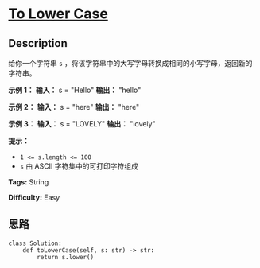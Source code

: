 # [To Lower Case][title]

## Description

给你一个字符串 `s` ，将该字符串中的大写字母转换成相同的小写字母，返回新的字符串。

**示例 1：**
            **输入：** s = "Hello"    **输出：** "hello"    

**示例 2：**
            **输入：** s = "here"    **输出：** "here"    

**示例 3：**
            **输入：** s = "LOVELY"    **输出：** "lovely"    

**提示：**

  * `1 <= s.length <= 100`
  * `s` 由 ASCII 字符集中的可打印字符组成


**Tags:** String

**Difficulty:** Easy

## 思路

``` python3
class Solution:
    def toLowerCase(self, s: str) -> str:
        return s.lower()
```

[title]: https://leetcode-cn.com/problems/to-lower-case
